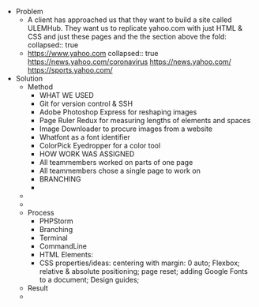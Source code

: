 - Problem
	- A client has approached us that they want to build a site called ULEMHub. They want us to replicate yahoo.com with just HTML & CSS and just these pages and the the section above the fold:  
	  collapsed:: true
	- https://www.yahoo.com
	  collapsed:: true
	  https://news.yahoo.com/coronavirus
	  https://news.yahoo.com/
	  https://sports.yahoo.com/
- Solution
	- Method
		- WHAT WE USED
		- Git for version control & SSH
		- Adobe Photoshop Express for reshaping images
		- Page Ruler Redux for measuring lengths of elements and spaces
		- Image Downloader to procure images from a website
		- Whatfont as a font identifier
		- ColorPick Eyedropper for a color tool
		- HOW WORK WAS ASSIGNED
		- All teammembers worked on parts of one page
		- All teammembers chose a single page to work on
		- BRANCHING
		-
	-
	-
	- Process
		- PHPStorm
		- Branching
		- Terminal
		- CommandLine
		- HTML Elements:
		- CSS properties/ideas: centering with margin: 0 auto; Flexbox; relative & absolute positioning; page reset; adding Google Fonts to a document; Design guides;
	- Result
	-